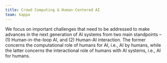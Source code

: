 ```yaml
---
title: Crowd Computing & Human-Centered AI
team: kappa
---
```

We focus on important challenges that need to be addressed to make advances in the next generation of AI systems from two main standpoints – (1) Human-in-the-loop AI, and (2) Human-AI interaction. The former concerns the computational role of humans for AI, i.e., AI by humans, while the latter concerns the interactional role of humans with AI systems, i.e., AI for humans.
